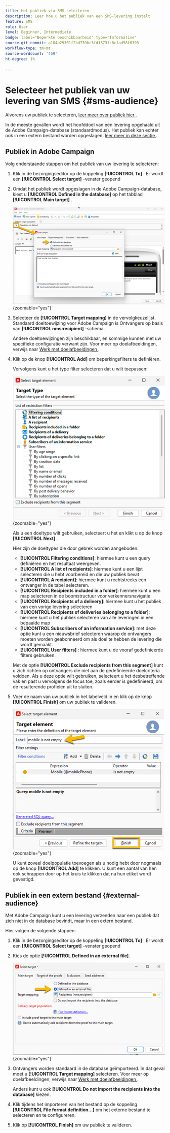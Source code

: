 ```yaml
---
title: Het publiek via SMS selecteren
description: Leer hoe u het publiek van een SMS-levering instelt
feature: SMS
role: User
level: Beginner, Intermediate
badge: label="Beperkte beschikbaarheid" type="Informative"
source-git-commit: a184a29301f2bd739bc3fd1373fc8cfad58f0393
workflow-type: tm+mt
source-wordcount: '459'
ht-degree: 1%

---
```



# Selecteer het publiek van uw levering van SMS {#sms-audience}

Alvorens uw publiek te selecteren, [ leer meer over publiek hier ](../../audiences/gs-audiences.md).

In de meeste gevallen wordt het hoofddoel van een levering opgehaald uit de Adobe Campaign-database (standaardmodus). Het publiek kan echter ook in een extern bestand worden opgeslagen. [ leer meer in deze sectie ](#external-audience).

## Publiek in Adobe Campaign

Volg onderstaande stappen om het publiek van uw levering te selecteren:

1. Klik in de bezorgingseditor op de koppeling **[!UICONTROL To]** . Er wordt een **[!UICONTROL Select target]** -venster geopend

1. Omdat het publiek wordt opgeslagen in de Adobe Campaign-database, kiest u **[!UICONTROL Defined in the database]** op het tabblad **[!UICONTROL Main target]** .

   ![](assets/audience_to.png){zoomable="yes"}

1. Selecteer de **[!UICONTROL Target mapping]** in de vervolgkeuzelijst. Standaard doeltoewijzing voor Adobe Campaign is Ontvangers op basis van **[!UICONTROL nms:recipient]** -schema.

   Andere doeltoewijzingen zijn beschikbaar, en sommige kunnen met uw specifieke configuratie verwant zijn. Voor meer op doelafbeeldingen, verwijs naar [ Werk met doelafbeeldingen ](../../audiences/target-mappings.md).

1. Klik op de knop **[!UICONTROL Add]** om beperkingsfilters te definiëren.

   Vervolgens kunt u het type filter selecteren dat u wilt toepassen:

   ![](assets/audience_filters.png){zoomable="yes"}

   Als u een doeltype wilt gebruiken, selecteert u het en klikt u op de knop **[!UICONTROL Next]** .

   Hier zijn de doeltypes die door gebrek worden aangeboden:

   * **[!UICONTROL Filtering conditions]**: hiermee kunt u een query definiëren en het resultaat weergeven.
   * **[!UICONTROL A list of recipients]**: hiermee kunt u een lijst selecteren die u hebt voorbereid en die uw publiek bevat
   * **[!UICONTROL A recipient]**: hiermee kunt u rechtstreeks een ontvanger in de tabel selecteren.
   * **[!UICONTROL Recipients included in a folder]**: hiermee kunt u een map selecteren in de boomstructuur voor verkennersnavigatie
   * **[!UICONTROL Recipients of a delivery]**: hiermee kunt u het publiek van een vorige levering selecteren
   * **[!UICONTROL Recipients of deliveries belonging to a folder]**: hiermee kunt u het publiek selecteren van alle leveringen in een bepaalde map
   * **[!UICONTROL Subscribers of an information service]**: met deze optie kunt u een nieuwsbrief selecteren waarop de ontvangers moeten worden geabonneerd om als doel te hebben de levering die wordt gemaakt.
   * **[!UICONTROL User filters]** : hiermee kunt u de vooraf gedefinieerde filters gebruiken.

   Met de optie **[!UICONTROL Exclude recipients from this segment]** kunt u zich richten op ontvangers die niet aan de gedefinieerde doelcriteria voldoen. Als u deze optie wilt gebruiken, selecteert u het desbetreffende vak en past u vervolgens de focus toe, zoals eerder is gedefinieerd, om de resulterende profielen uit te sluiten.

1. Voer de naam van uw publiek in het labelveld in en klik op de knop **[!UICONTROL Finish]** om uw publiek te valideren.

   ![](assets/audience_finish.png){zoomable="yes"}

   U kunt zoveel doelpopulatie toevoegen als u nodig hebt door nogmaals op de knop **[!UICONTROL Add]** te klikken. U kunt een aantal van hen ook schrappen door op het kruis te klikken dat na hun etiket wordt gevestigd.

## Publiek in een extern bestand {#external-audience}

Met Adobe Campaign kunt u een levering verzenden naar een publiek dat zich niet in de database bevindt, maar in een extern bestand.

Hier volgen de volgende stappen:

1. Klik in de bezorgingseditor op de koppeling **[!UICONTROL To]** . Er wordt een **[!UICONTROL Select target]** -venster geopend

1. Kies de optie **[!UICONTROL Defined in an external file]**.

   ![](assets/audience_externalfile.png){zoomable="yes"}

1. Ontvangers worden standaard in de database geïmporteerd. In dat geval moet u **[!UICONTROL Target mapping]** selecteren. Voor meer op doelafbeeldingen, verwijs naar [ Werk met doelafbeeldingen ](../../audiences/target-mappings.md).

   Anders kunt u ook **[!UICONTROL Do not import the recipients into the database]** kiezen.

1. Klik tijdens het importeren van het bestand op de koppeling **[!UICONTROL File format definition…]** om het externe bestand te selecteren en te configureren.

1. Klik op **[!UICONTROL Finish]** om uw publiek te valideren.
